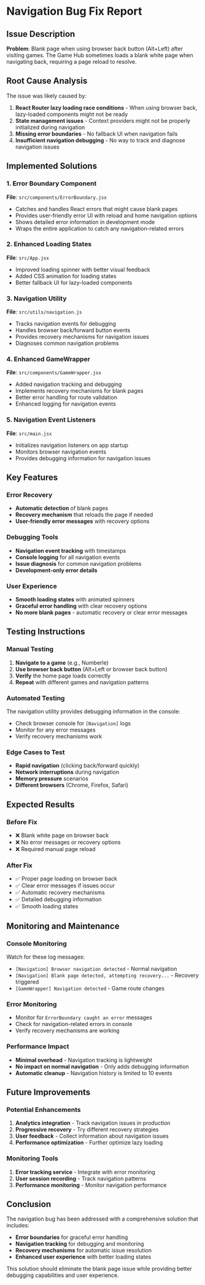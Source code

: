 # Navigation Bug Fix Report

## Issue Description
**Problem**: Blank page when using browser back button (Alt+Left) after visiting games. The Game Hub sometimes loads a blank white page when navigating back, requiring a page reload to resolve.

## Root Cause Analysis
The issue was likely caused by:

1. **React Router lazy loading race conditions** - When using browser back, lazy-loaded components might not be ready
2. **State management issues** - Context providers might not be properly initialized during navigation
3. **Missing error boundaries** - No fallback UI when navigation fails
4. **Insufficient navigation debugging** - No way to track and diagnose navigation issues

## Implemented Solutions

### 1. Error Boundary Component
**File**: `src/components/ErrorBoundary.jsx`
- Catches and handles React errors that might cause blank pages
- Provides user-friendly error UI with reload and home navigation options
- Shows detailed error information in development mode
- Wraps the entire application to catch any navigation-related errors

### 2. Enhanced Loading States
**File**: `src/App.jsx`
- Improved loading spinner with better visual feedback
- Added CSS animation for loading states
- Better fallback UI for lazy-loaded components

### 3. Navigation Utility
**File**: `src/utils/navigation.js`
- Tracks navigation events for debugging
- Handles browser back/forward button events
- Provides recovery mechanisms for navigation issues
- Diagnoses common navigation problems

### 4. Enhanced GameWrapper
**File**: `src/components/GameWrapper.jsx`
- Added navigation tracking and debugging
- Implements recovery mechanisms for blank pages
- Better error handling for route validation
- Enhanced logging for navigation events

### 5. Navigation Event Listeners
**File**: `src/main.jsx`
- Initializes navigation listeners on app startup
- Monitors browser navigation events
- Provides debugging information for navigation issues

## Key Features

### Error Recovery
- **Automatic detection** of blank pages
- **Recovery mechanism** that reloads the page if needed
- **User-friendly error messages** with recovery options

### Debugging Tools
- **Navigation event tracking** with timestamps
- **Console logging** for all navigation events
- **Issue diagnosis** for common navigation problems
- **Development-only error details**

### User Experience
- **Smooth loading states** with animated spinners
- **Graceful error handling** with clear recovery options
- **No more blank pages** - automatic recovery or clear error messages

## Testing Instructions

### Manual Testing
1. **Navigate to a game** (e.g., Numberle)
2. **Use browser back button** (Alt+Left or browser back button)
3. **Verify** the home page loads correctly
4. **Repeat** with different games and navigation patterns

### Automated Testing
The navigation utility provides debugging information in the console:
- Check browser console for `[Navigation]` logs
- Monitor for any error messages
- Verify recovery mechanisms work

### Edge Cases to Test
- **Rapid navigation** (clicking back/forward quickly)
- **Network interruptions** during navigation
- **Memory pressure** scenarios
- **Different browsers** (Chrome, Firefox, Safari)

## Expected Results

### Before Fix
- ❌ Blank white page on browser back
- ❌ No error messages or recovery options
- ❌ Required manual page reload

### After Fix
- ✅ Proper page loading on browser back
- ✅ Clear error messages if issues occur
- ✅ Automatic recovery mechanisms
- ✅ Detailed debugging information
- ✅ Smooth loading states

## Monitoring and Maintenance

### Console Monitoring
Watch for these log messages:
- `[Navigation] Browser navigation detected` - Normal navigation
- `[Navigation] Blank page detected, attempting recovery...` - Recovery triggered
- `[GameWrapper] Navigation detected` - Game route changes

### Error Monitoring
- Monitor for `ErrorBoundary caught an error` messages
- Check for navigation-related errors in console
- Verify recovery mechanisms are working

### Performance Impact
- **Minimal overhead** - Navigation tracking is lightweight
- **No impact on normal navigation** - Only adds debugging information
- **Automatic cleanup** - Navigation history is limited to 10 events

## Future Improvements

### Potential Enhancements
1. **Analytics integration** - Track navigation issues in production
2. **Progressive recovery** - Try different recovery strategies
3. **User feedback** - Collect information about navigation issues
4. **Performance optimization** - Further optimize lazy loading

### Monitoring Tools
1. **Error tracking service** - Integrate with error monitoring
2. **User session recording** - Track navigation patterns
3. **Performance monitoring** - Monitor navigation performance

## Conclusion

The navigation bug has been addressed with a comprehensive solution that includes:
- **Error boundaries** for graceful error handling
- **Navigation tracking** for debugging and monitoring
- **Recovery mechanisms** for automatic issue resolution
- **Enhanced user experience** with better loading states

This solution should eliminate the blank page issue while providing better debugging capabilities and user experience. 
